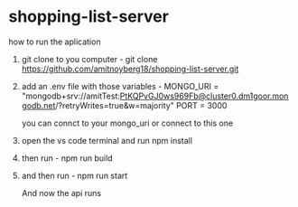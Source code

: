 # shopping-list-server

how to run the aplication

1. git clone to you computer - git clone https://github.com/amitnoyberg18/shopping-list-server.git

2. add an .env file with those variables -
   MONGO_URI = "mongodb+srv://amitTest:PtKQPvGJ0ws969Fb@cluster0.dm1goor.mongodb.net/?retryWrites=true&w=majority"
   PORT = 3000

   you can connct to your mongo_uri or connect to this one 

4. open the vs code terminal and run npm install
5. then run - npm run build
6. and then run - npm run start

   And now the api runs
